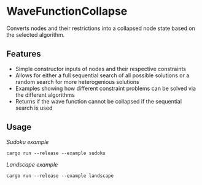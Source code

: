 # WaveFunctionCollapse
Converts nodes and their restrictions into a collapsed node state based on the selected algorithm.

## Features

- Simple constructor inputs of nodes and their respective constraints
- Allows for either a full sequential search of all possible solutions or a random search for more heterogenious solutions
- Examples showing how different constraint problems can be solved via the different algorithms
- Returns if the wave function cannot be collapsed if the sequential search is used

## Usage

_Sudoku example_
```shell
cargo run --release --example sudoku
```

_Landscape example_
```shell
cargo run --release --example landscape
```
